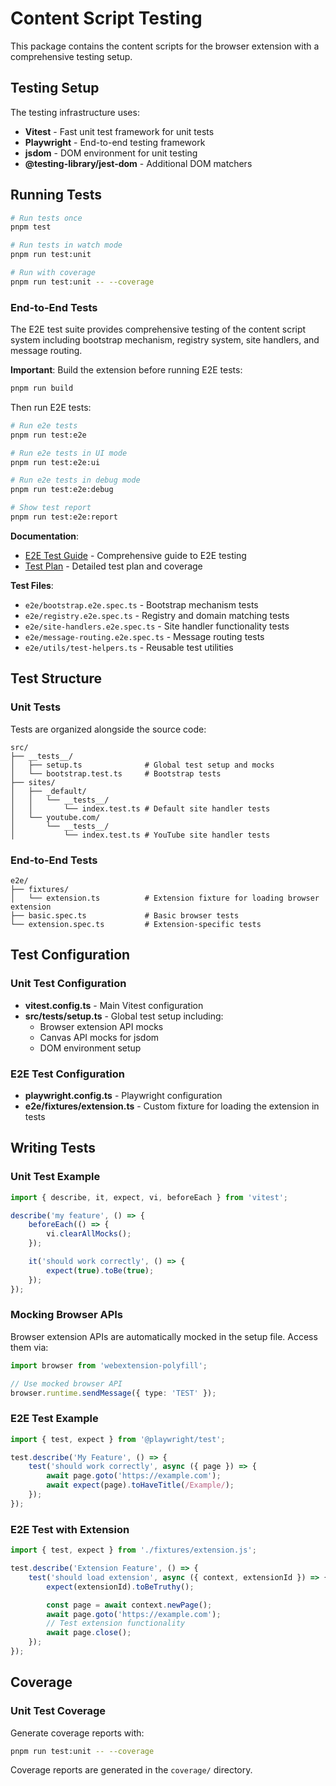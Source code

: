 # Content Script Testing

This package contains the content scripts for the browser extension with a comprehensive testing setup.

## Testing Setup

The testing infrastructure uses:

- **Vitest** - Fast unit test framework for unit tests
- **Playwright** - End-to-end testing framework
- **jsdom** - DOM environment for unit testing
- **@testing-library/jest-dom** - Additional DOM matchers

## Running Tests

```bash
# Run tests once
pnpm test

# Run tests in watch mode
pnpm run test:unit

# Run with coverage
pnpm run test:unit -- --coverage
```

### End-to-End Tests

The E2E test suite provides comprehensive testing of the content script system including bootstrap mechanism, registry system, site handlers, and message routing.

**Important**: Build the extension before running E2E tests:

```bash
pnpm run build
```

Then run E2E tests:

```bash
# Run e2e tests
pnpm run test:e2e

# Run e2e tests in UI mode
pnpm run test:e2e:ui

# Run e2e tests in debug mode
pnpm run test:e2e:debug

# Show test report
pnpm run test:e2e:report
```

**Documentation**:

- [E2E Test Guide](./e2e/README.md) - Comprehensive guide to E2E testing
- [Test Plan](./e2e/TEST_PLAN.md) - Detailed test plan and coverage

**Test Files**:

- `e2e/bootstrap.e2e.spec.ts` - Bootstrap mechanism tests
- `e2e/registry.e2e.spec.ts` - Registry and domain matching tests
- `e2e/site-handlers.e2e.spec.ts` - Site handler functionality tests
- `e2e/message-routing.e2e.spec.ts` - Message routing tests
- `e2e/utils/test-helpers.ts` - Reusable test utilities

## Test Structure

### Unit Tests

Tests are organized alongside the source code:

```
src/
├── __tests__/
│   ├── setup.ts              # Global test setup and mocks
│   └── bootstrap.test.ts     # Bootstrap tests
├── sites/
│   ├── _default/
│   │   └── __tests__/
│   │       └── index.test.ts # Default site handler tests
│   └── youtube.com/
│       └── __tests__/
│           └── index.test.ts # YouTube site handler tests
```

### End-to-End Tests

```
e2e/
├── fixtures/
│   └── extension.ts          # Extension fixture for loading browser extension
├── basic.spec.ts             # Basic browser tests
└── extension.spec.ts         # Extension-specific tests
```

## Test Configuration

### Unit Test Configuration

- **vitest.config.ts** - Main Vitest configuration
- **src/**tests**/setup.ts** - Global test setup including:
    - Browser extension API mocks
    - Canvas API mocks for jsdom
    - DOM environment setup

### E2E Test Configuration

- **playwright.config.ts** - Playwright configuration
- **e2e/fixtures/extension.ts** - Custom fixture for loading the extension in tests

## Writing Tests

### Unit Test Example

```typescript
import { describe, it, expect, vi, beforeEach } from 'vitest';

describe('my feature', () => {
	beforeEach(() => {
		vi.clearAllMocks();
	});

	it('should work correctly', () => {
		expect(true).toBe(true);
	});
});
```

### Mocking Browser APIs

Browser extension APIs are automatically mocked in the setup file. Access them via:

```typescript
import browser from 'webextension-polyfill';

// Use mocked browser API
browser.runtime.sendMessage({ type: 'TEST' });
```

### E2E Test Example

```typescript
import { test, expect } from '@playwright/test';

test.describe('My Feature', () => {
	test('should work correctly', async ({ page }) => {
		await page.goto('https://example.com');
		await expect(page).toHaveTitle(/Example/);
	});
});
```

### E2E Test with Extension

```typescript
import { test, expect } from './fixtures/extension.js';

test.describe('Extension Feature', () => {
	test('should load extension', async ({ context, extensionId }) => {
		expect(extensionId).toBeTruthy();

		const page = await context.newPage();
		await page.goto('https://example.com');
		// Test extension functionality
		await page.close();
	});
});
```

## Coverage

### Unit Test Coverage

Generate coverage reports with:

```bash
pnpm run test:unit -- --coverage
```

Coverage reports are generated in the `coverage/` directory.

